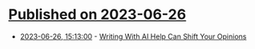 # [Published on 2023-06-26](index.md)

* [2023-06-26, 15:13:00](https://soylentnews.org/article.pl?sid=23/06/25/1912241&from=rss) - [Writing With AI Help Can Shift Your Opinions](https://soylentnews.org/article.pl?sid=23/06/25/1912241&from=rss)
